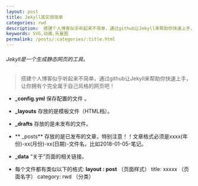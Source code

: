 ```yaml
---
layout: post
title: Jekyll其实很简单
categories: rwd
description:  搭建个人博客似乎听起来不简单，通过github让Jekyll来帮助你快速上手，让你拥有个属于自己风格的网页吧！
keywords: SVG,动画,矢量图
permalink: /posts/:categories/:title.html
---
```



###### Jekyll是一个生成静态网页的工具。
> 搭建个人博客似乎听起来不简单，通过github让Jekyll来帮助你快速上手，让你拥有个完全属于自己风格的网页吧！

- **_config.yml** 保存配置的文件 。  
  
- **_layouts** 存放的是模板文件（HTML档）。  

- **_drafts** 存放的是未发布的文件。  

- ** _posts** 存放的是已发布的文章，特别注意！！文章格式必须是xxxx(年份)-xx(月份)-xx(日期)-文件名，比如2018-01-05-笔记。  

- **_data** “关于”页面的相关链接。  

- 每个文件都有类似以下的格式: 
 **layout  : post** （页面样式） title: xxxxx （页面名字） category: rwd （分类） 
